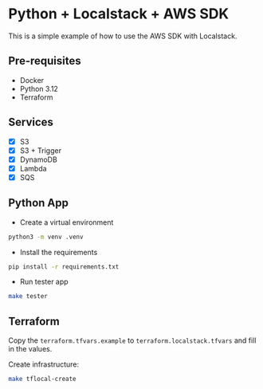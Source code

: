 # Python + Localstack + AWS SDK
This is a simple example of how to use the AWS SDK with Localstack.

## Pre-requisites
- Docker
- Python 3.12
- Terraform

## Services
- [x] S3
- [x] S3 + Trigger
- [x] DynamoDB
- [x] Lambda
- [x] SQS

## Python App
- Create a virtual environment
```bash
python3 -m venv .venv
```

- Install the requirements
```bash
pip install -r requirements.txt
```

- Run tester app
```bash
make tester
```

## Terraform
Copy the `terraform.tfvars.example` to `terraform.localstack.tfvars` and fill in the values.

Create infrastructure:
```bash
make tflocal-create
```